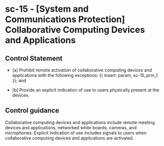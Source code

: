 # sc-15 - \[System and Communications Protection\] Collaborative Computing Devices and Applications

## Control Statement

- \[a\] Prohibit remote activation of collaborative computing devices and applications with the following exceptions: {{ insert: param, sc-15_prm_1 }}; and

- \[b\] Provide an explicit indication of use to users physically present at the devices.

## Control guidance

Collaborative computing devices and applications include remote meeting devices and applications, networked white boards, cameras, and microphones. Explicit indication of use includes signals to users when collaborative computing devices and applications are activated.
